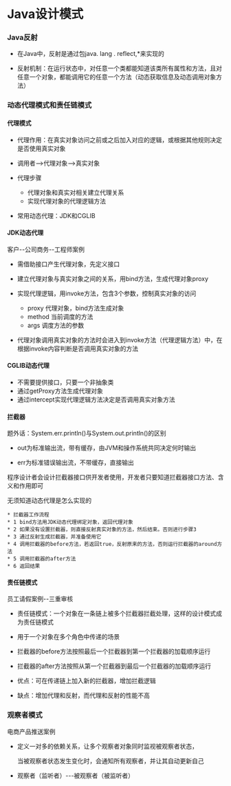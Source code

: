 # Java设计模式

### Java反射

* 在Java中，反射是通过包java. lang . reflect,*来实现的

* 反射机制：在运行状态中，对任意一个类都能知道该类所有属性和方法，且对任意一个对象，都能调用它的任意一个方法（动态获取信息及动态调用对象方法）

### 动态代理模式和责任链模式

#### 代理模式

* 代理作用：在真实对象访问之前或之后加入对应的逻辑，或根据其他规则决定是否使用真实对象
* 调用者-->代理对象-->真实对象
* 代理步骤
  * 代理对象和真实对相关建立代理关系
  * 实现代理对象的代理逻辑方法

* 常用动态代理：JDK和CGLIB

#### JDK动态代理

客户--公司商务--工程师案例

* 需借助接口产生代理对象，先定义接口
* 建立代理对象与真实对象之间的关系，用bind方法，生成代理对象proxy
* 实现代理逻辑，用invoke方法，包含3个参数，控制真实对象的访问
  * proxy 代理对象，bind方法生成对象
  * method 当前调度的方法
  * args 调度方法的参数

* 代理对象调用真实对象的方法时会进入到invoke方法（代理逻辑方法）中，在根据invoke内容判断是否调用真实对象的方法

#### CGLIB动态代理

* 不需要提供接口，只要一个非抽象类
* 通过getProxy方法生成代理对象
* 通过intercept实现代理逻辑方法决定是否调用真实对象方法

#### 拦截器

题外话：System.err.println()与System.out.println()的区别

* out为标准输出流，带有缓存，由JVM和操作系统共同决定何时输出

* err为标准错误输出流，不带缓存，直接输出

程序设计者会设计拦截器接口供开发者使用，开发者只要知道拦截器接口方法、含义和作用即可

无须知道动态代理是怎么实现的

```
* 拦截器工作流程
* 1 bind方法用JDK动态代理绑定对象，返回代理对象
* 2 如果没有设置拦截器，则直接反射真实对象的方法，然后结束。否则进行步骤3
* 3 通过反射生成拦截器，并准备使用它
* 4 调用拦截器的before方法，若返回true，反射原来的方法，否则运行拦截器的around方法
* 5 调用拦截器的after方法
* 6 返回结果
```

#### 责任链模式

员工请假案例--三重审核

* 责任链模式：一个对象在一条链上被多个拦截器拦截处理，这样的设计模式成为责任链模式
* 用于一个对象在多个角色中传递的场景

* 拦截器的before方法按照最后一个拦截器到第一个拦截器的加载顺序运行
* 拦截器的after方法按照从第一个拦截器到最后一个拦截器的加载顺序运行
* 优点：可在传递链上加入新的拦截器，增加拦截逻辑
* 缺点：增加代理和反射，而代理和反射的性能不高

### 观察者模式

电商产品推送案例

* 定义一对多的依赖关系，让多个观察者对象同时监视被观察者状态，

  当被观察者状态发生变化时，会通知所有观察者，并让其自动更新自己

* 观察者（监听者）---被观察者（被监听者）

